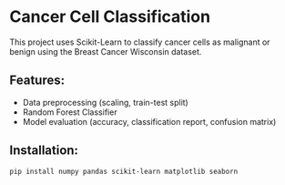 # Cancer Cell Classification
This project uses Scikit-Learn to classify cancer cells as malignant or benign using the Breast Cancer Wisconsin dataset.

## Features:
- Data preprocessing (scaling, train-test split)
- Random Forest Classifier
- Model evaluation (accuracy, classification report, confusion matrix)

## Installation:
```bash
pip install numpy pandas scikit-learn matplotlib seaborn
